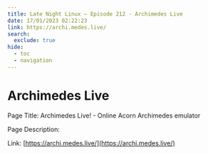 ```yaml
---
title: Late Night Linux – Episode 212 - Archimedes Live
date: 17/01/2023 02:22:23
link: https://archi.medes.live/
search:
  exclude: true
hide:
  - toc
  - navigation
---
```


# Archimedes Live

Page Title: Archimedes Live! - Online Acorn Archimedes emulator

Page Description:  

Link: [https://archi.medes.live/](https://archi.medes.live/)